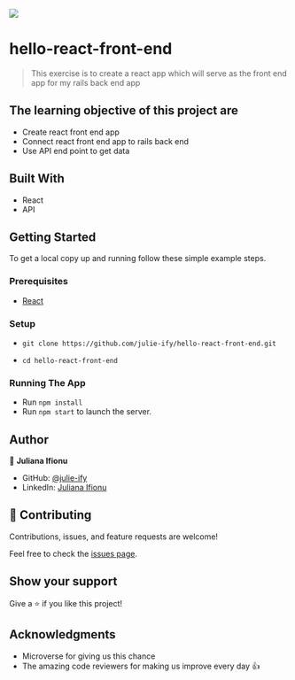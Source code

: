 ![](https://img.shields.io/badge/Microverse-blueviolet)

# hello-react-front-end

> This exercise is to create a react app which will serve as the front end app for my rails back end app

## The learning objective of this project are

- Create react front end app
- Connect react front end app to rails back end
- Use API end point to get data


## Built With

- React
- API

## Getting Started

To get a local copy up and running follow these simple example steps.

### Prerequisites

- [React](https://reactjs.org/tutorial/tutorial.html#prerequisites)

### Setup
- ```git clone https://github.com/julie-ify/hello-react-front-end.git```

- ```cd hello-react-front-end```

### Running The App

- Run `npm install`
- Run `npm start` to launch the server.


## Author

👤 **Juliana Ifionu**

- GitHub: [@julie-ify](https://github.com/julie-ify)
- LinkedIn: [Juliana Ifionu](https://www.linkedin.com/in/e-ifionu/)


## 🤝 Contributing

Contributions, issues, and feature requests are welcome!

Feel free to check the [issues page](https://github.com/julie-ify/hello-react-front-end/issues).

## Show your support

Give a ⭐️ if you like this project!

## Acknowledgments

- Microverse for giving us this chance
- The amazing code reviewers for making us improve every day 👍